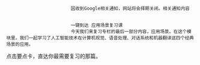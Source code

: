 
                            
                            因收到Google相关通知，网站将会择期关闭。相关通知内容
                            
                            
                            一键到达 应用场景复习课
                            今天我们来复习专栏的最后一部分内容，应用场景。在这个模块里，我们一起学习了人工智能技术在计算机视觉、语音处理、对话系统和机器翻译这四个经典场景的应用。

点击要点卡，直达你最需要复习的那篇。









                        
                        
                            